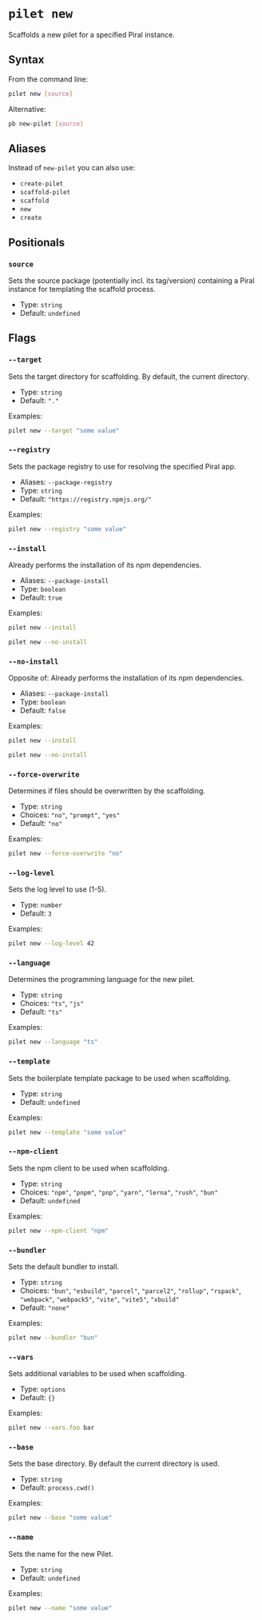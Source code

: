 # `pilet new`

Scaffolds a new pilet for a specified Piral instance.

## Syntax

From the command line:

```sh
pilet new [source]
```

Alternative:

```sh
pb new-pilet [source]
```

## Aliases

Instead of `new-pilet` you can also use:

- `create-pilet`
- `scaffold-pilet`
- `scaffold`
- `new`
- `create`

## Positionals

### `source`

Sets the source package (potentially incl. its tag/version) containing a Piral instance for templating the scaffold process.

- Type: `string`
- Default: `undefined`

## Flags

### `--target`

Sets the target directory for scaffolding. By default, the current directory.

- Type: `string`
- Default: `"."`

Examples:

```sh
pilet new --target "some value"
```

### `--registry`

Sets the package registry to use for resolving the specified Piral app.

- Aliases: `--package-registry`
- Type: `string`
- Default: `"https://registry.npmjs.org/"`

Examples:

```sh
pilet new --registry "some value"
```

### `--install`

Already performs the installation of its npm dependencies.

- Aliases: `--package-install`
- Type: `boolean`
- Default: `true`

Examples:

```sh
pilet new --install
```

```sh
pilet new --no-install
```

### `--no-install`

Opposite of:
Already performs the installation of its npm dependencies.

- Aliases: `--package-install`
- Type: `boolean`
- Default: `false`

Examples:

```sh
pilet new --install
```

```sh
pilet new --no-install
```

### `--force-overwrite`

Determines if files should be overwritten by the scaffolding.

- Type: `string`
- Choices: `"no"`, `"prompt"`, `"yes"`
- Default: `"no"`

Examples:

```sh
pilet new --force-overwrite "no"
```

### `--log-level`

Sets the log level to use (1-5).

- Type: `number`
- Default: `3`

Examples:

```sh
pilet new --log-level 42
```

### `--language`

Determines the programming language for the new pilet.

- Type: `string`
- Choices: `"ts"`, `"js"`
- Default: `"ts"`

Examples:

```sh
pilet new --language "ts"
```

### `--template`

Sets the boilerplate template package to be used when scaffolding.

- Type: `string`
- Default: `undefined`

Examples:

```sh
pilet new --template "some value"
```

### `--npm-client`

Sets the npm client to be used when scaffolding.

- Type: `string`
- Choices: `"npm"`, `"pnpm"`, `"pnp"`, `"yarn"`, `"lerna"`, `"rush"`, `"bun"`
- Default: `undefined`

Examples:

```sh
pilet new --npm-client "npm"
```

### `--bundler`

Sets the default bundler to install.

- Type: `string`
- Choices: `"bun"`, `"esbuild"`, `"parcel"`, `"parcel2"`, `"rollup"`, `"rspack"`, `"webpack"`, `"webpack5"`, `"vite"`, `"vite5"`, `"xbuild"`
- Default: `"none"`

Examples:

```sh
pilet new --bundler "bun"
```

### `--vars`

Sets additional variables to be used when scaffolding.

- Type: `options`
- Default: `{}`

Examples:

```sh
pilet new --vars.foo bar
```

### `--base`

Sets the base directory. By default the current directory is used.

- Type: `string`
- Default: `process.cwd()`

Examples:

```sh
pilet new --base "some value"
```

### `--name`

Sets the name for the new Pilet.

- Type: `string`
- Default: `undefined`

Examples:

```sh
pilet new --name "some value"
```
